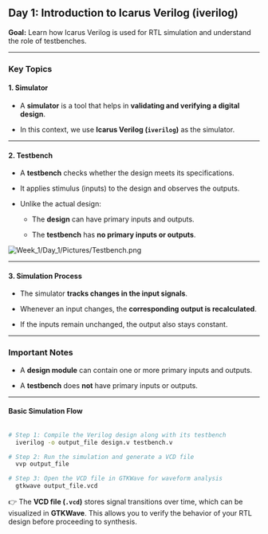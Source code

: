 ## **Day 1: Introduction to Icarus Verilog (iverilog)**

**Goal:** Learn how Icarus Verilog is used for RTL simulation and understand the role of testbenches.

---

### **Key Topics**

#### **1. Simulator**

- A **simulator** is a tool that helps in **validating and verifying a digital design**.
    
- In this context, we use **Icarus Verilog (`iverilog`)** as the simulator.
    

---

#### **2. Testbench**

- A **testbench** checks whether the design meets its specifications.
    
- It applies stimulus (inputs) to the design and observes the outputs.
    
- Unlike the actual design:
    
    - The **design** can have primary inputs and outputs.
        
    - The **testbench** has **no primary inputs or outputs**.

![Week_1/Day_1/Pictures/Testbench.png]()

---

#### **3. Simulation Process**

- The simulator **tracks changes in the input signals**.
    
- Whenever an input changes, the **corresponding output is recalculated**.
    
- If the inputs remain unchanged, the output also stays constant.
    

---

### **Important Notes**

- A **design module** can contain one or more primary inputs and outputs.
    
- A **testbench** does **not** have primary inputs or outputs.
    

---

#### **Basic Simulation Flow**

```bash

# Step 1: Compile the Verilog design along with its testbench
  iverilog -o output_file design.v testbench.v

# Step 2: Run the simulation and generate a VCD file
  vvp output_file

# Step 3: Open the VCD file in GTKWave for waveform analysis
  gtkwave output_file.vcd

```

👉 The **VCD file (`.vcd`)** stores signal transitions over time, which can be visualized in **GTKWave**. This allows you to verify the behavior of your RTL design before proceeding to synthesis.
